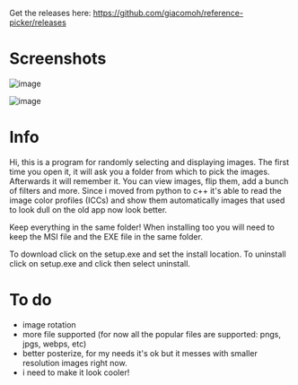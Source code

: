 Get the releases here: https://github.com/giacomoh/reference-picker/releases

# Screenshots
![image](https://github.com/giacomoh/reference-picker/assets/53836108/ed504249-2620-4ded-b4b9-e95f89ff0890)

![image](https://github.com/giacomoh/reference-picker/assets/53836108/3334a95b-116e-4250-aaec-14c3fadab0cc)

# Info

Hi, this is a program for randomly selecting and displaying images.
The first time you open it, it will ask you a folder from which to pick the images. Afterwards it will remember it.
You can view images, flip them, add a bunch of filters and more.
Since i moved from python to c++ it's able to read the image color profiles (ICCs) and show them automatically images that used to look dull on the old app now look better.

Keep everything in the same folder! When installing too you will need to keep the MSI file and the EXE file in the same folder. 

To download click on the setup.exe and set the install location.
To uninstall click on setup.exe and click then select uninstall.

# To do

- image rotation
- more file supported (for now all the popular files are supported: pngs, jpgs, webps, etc)
- better posterize, for my needs it's ok but it messes with smaller resolution images right now.
- i need to make it look cooler!
